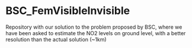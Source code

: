 # BSC_FemVisibleInvisible
Repository with our solution to the problem proposed by BSC, where we have been asked to estimate the NO2 levels on ground level, with a better resolution than the actual solution (~1km)
